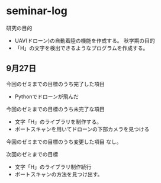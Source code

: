 # seminar-log
研究の目的
* UAV(ドローン)の自動着陸の機能を作成する。
秋学期の目的
* 「H」の文字を検出できるようなプログラムを作成する。

## 9月27日
今回のゼミまでの目標のうち完了した項目
* Pythonでドローンが飛んだ

今回のゼミまでの目標のうち未完了な項目
* 文字「H」のライブラリを制作する。
* ポートスキャンを用いてドローンの下部カメラを見つける

今回のゼミまでの目標のうち変更した項目
なし。


次回のゼミまでの目標
* 文字「H」のライブラリ制作続行
* ポートスキャンの方法を見つけ出す。
